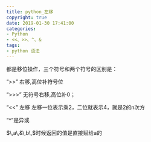 ```yaml
---
title: python_左移
copyright: true
date: 2019-01-30 17:41:00
categories:
- Python
- <<、>>、^、&
tags:
- python 语法
---
```



都是移位操作，三个符号和两个符号的区别是：

<!--more-->

“>>” 右移,高位补符号位

“>>>” 无符号右移,高位补0；

“<<” 左移  左移一位表示乘2，二位就表示4，就是2的n次方

“^”是异或

$\,a\,&\,b\,$时候返回的值是直接赋给a的

